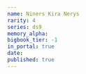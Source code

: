 ```yaml
---
name: Niners Kira Nerys
rarity: 4
series: ds9
memory_alpha:
bigbook_tier: -1
in_portal: true
date:
published: true
---
```



